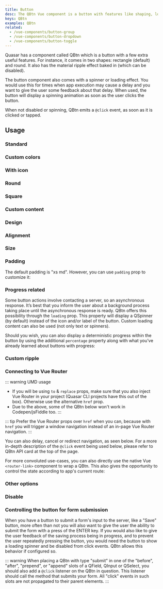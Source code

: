 ```yaml
---
title: Button
desc: The QBtn Vue component is a button with features like shaping, loading state, ripple and more.
keys: QBtn
examples: QBtn
related:
  - /vue-components/button-group
  - /vue-components/button-dropdown
  - /vue-components/button-toggle
---
```

Quasar has a component called QBtn which is a button with a few extra useful features. For instance, it comes in two shapes: rectangle (default) and round. It also has the material ripple effect baked in (which can be disabled).

The button component also comes with a spinner or loading effect. You would use this for times when app execution may cause a delay and you want to give the user some feedback about that delay. When used, the button will display a spinning animation as soon as the user clicks the button.

When not disabled or spinning, QBtn emits a `@click` event, as soon as it is clicked or tapped.

<DocApi file="QBtn" />

## Usage

### Standard

<DocExample title="Standard buttons" file="Standard" />

### Custom colors

<DocExample title="Custom colors" file="CustomColor" />

### With icon

<DocExample title="With icon" file="WithIcons" />

### Round

<DocExample title="Round buttons" file="Round" />

### Square

<DocExample title="Square buttons" file="Square" />

### Custom content

<DocExample title="Custom content" file="CustomContent" />

<DocExample title="Truncate label" file="TruncateLabel" />

### Design

<DocExample title="Button design" file="ButtonDesign" />

### Alignment

<DocExample title="Button alignment" file="ButtonAlignment" />

### Size

<DocExample title="Button size" file="ButtonSize" />

### Padding

The default padding is "xs md". However, you can use `padding` prop to customize it:

<DocExample title="Button padding" file="ButtonPadding" />

### Progress related

Some button actions involve contacting a server, so an asynchronous response. It’s best that you inform the user about a background process taking place until the asynchronous response is ready. QBtn offers this possibility through the `loading` prop. This property will display a QSpinner (by default) instead of the icon and/or label of the button. Custom loading content can also be used (not only text or spinners).

<DocExample title="Indeterminate progress" file="IndeterminateProgress" />

Should you wish, you can also display a deterministic progress within the button by using the additional `percentage` property along with what you’ve already learned about buttons with progress:

<DocExample title="Deterministic progress" file="DeterministicProgress" />

### Custom ripple

<DocExample title="Custom ripple" file="CustomRipple" />

### Connecting to Vue Router <q-badge label="updated on v2.9+" />

::: warning UMD usage
* If you will be using `to` & `replace` props, make sure that you also inject Vue Router in your project (Quasar CLI projects have this out of the box). Otherwise use the alternative `href` prop.
* Due to the above, some of the QBtn below won't work in Codepen/jsFiddle too.
:::

::: tip
Prefer the Vue Router props over `href` when you can, because with `href` you will trigger a window navigation instead of an in-page Vue Router navigation.
:::

<DocExample title="Links" file="Links" no-edit />

You can also delay, cancel or redirect navigation, as seen below. For a more in-depth description of the `@click` event being used below, please refer to QBtn API card at the top of the page.

<DocExample title="Links with delayed, cancelled or redirected navigation (v2.9+)" file="LinksWithGo" no-edit />

For more convoluted use-cases, you can also directly use the native Vue `<router-link>` component to wrap a QBtn. This also gives the opportunity to control the state according to app's current route:

<DocExample title="Scoped slot of RouterLink" file="RouterLinkExample" no-edit />

### Other options

<DocExample title="Other options" file="OtherOptions" />

### Disable

<DocExample title="Disable" file="Disabled" />

### Controlling the button for form submission
When you have a button to submit a form's input to the server, like a "Save" button, more often than not you will also want to give the user the ability to submit the form with a press of the ENTER key. If you would also like to give the user feedback of the saving process being in progress, and to prevent the user repeatedly pressing the button, you would need the button to show a loading spinner and be disabled from click events. QBtn allows this behavior if configured so.

::: warning
When placing a QBtn with type "submit" in one of the "before", "after", "prepend", or "append" slots of a QField, QInput or QSelect, you should also add a `@click` listener on the QBtn in question. This listener should call the method that submits your form. All "click" events in such slots are not propagated to their parent elements.
:::

<DocExample title="Form Submission" file="FormSubmission" />
